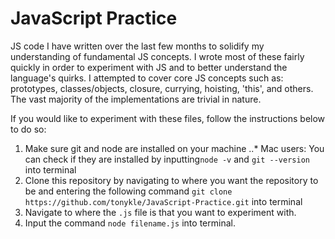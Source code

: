 # JavaScript Practice
JS code I have written over the last few months to solidify my understanding of fundamental JS concepts. I wrote most of these fairly quickly in order to experiment with JS and to better understand the language's quirks. I attempted to cover core JS concepts such as: prototypes, classes/objects, closure, currying, hoisting, 'this', and others. The vast majority of the implementations are trivial in nature.

If you would like to experiment with these files, follow the instructions below to do so:

1. Make sure git and node are installed on your machine
..* Mac users: You can check if they are installed by inputting```node -v``` and ```git --version``` into terminal
2. Clone this repository by navigating to where you want the repository to be and entering the following command ```git clone https://github.com/tonykle/JavaScript-Practice.git``` into terminal
3. Navigate to where the ```.js``` file is that you want to experiment with.
4. Input the command ```node filename.js``` into terminal.
